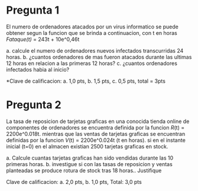 # Pregunta 1

El numero de ordenadores atacados por un virus informatico se puede obtener segun la funcion que se brinda a continuacion, con t en horas
    *Fataque(t)* = 243t + 10e^0,46t

a. calcule el numero de ordenadores nuevos infectados transcurridas 24 horas.
b. ¿cuantos ordenadores de mas fueron atacados durante las ultimas 12 horas en relacion a las primeras 12 horas?
c. ¿cuantos ordenadores infectados habia al inicio?

*Clave de calificacion: a. 1,0 pts, b. 1,5 pts, c. 0,5 pts, total = 3pts

# Pregunta 2

La tasa de reposicion de tarjetas graficas en una conocida tienda online de componentes de ordenadores se encuentra definida por la funcion *R*(t) = 2200e^0.018t. mientras que las ventas de tarjetas graficas se encuentran definidas por la funcion *V*(t) = 2200e^0.024t (t en horas). si en el instante inicial (t=0) en el almacen existian 2500 tarjetas graficas en stock.

a. Calcule cuantas tarjetas graficas han sido vendidas durante las 10 primeras horas.
b. investigue si con las tasas de reposicion y ventas planteadas se produce rotura de stock tras 18 horas.. Justifique

Clave de calificacion: a. 2,0 pts, b. 1,0 pts, Total: 3,0 pts